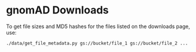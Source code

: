 # gnomAD Downloads

To get file sizes and MD5 hashes for the files listed on the downloads page, use:

```
./data/get_file_metadata.py gs://bucket/file_1 gs://bucket/file_2 ...
```

